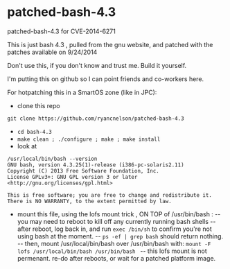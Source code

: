 patched-bash-4.3
================

patched-bash-4.3 for CVE-2014-6271


This is just bash 4.3 , pulled from the gnu website, and patched with the patches available on 9/24/2014

Don't use this, if you don't know and trust me.  Build it yourself.

I'm putting this on github so I can point friends and co-workers here.

For hotpatching this in a SmartOS zone (like in JPC):

- clone this repo

``` git clone https://github.com/ryancnelson/patched-bash-4.3 ```

- ```cd bash-4.3```
- ```make clean ; ./configure ; make ; make install ```
- look at 
```
/usr/local/bin/bash --version 
GNU bash, version 4.3.25(1)-release (i386-pc-solaris2.11)
Copyright (C) 2013 Free Software Foundation, Inc.
License GPLv3+: GNU GPL version 3 or later <http://gnu.org/licenses/gpl.html>

This is free software; you are free to change and redistribute it.
There is NO WARRANTY, to the extent permitted by law.

```

- mount this file, using the lofs mount trick , ON TOP of /usr/bin/bash :
  -- you may need to reboot to kill off any currently running bash shells
  -- after reboot, log back in, and run ``` exec /bin/sh ``` to confirm you're not using bash at the moment.
  -- ``` ps -ef | grep bash ``` should return nothing.
  -- then, mount /usr/local/bin/bash over /usr/bin/bash with: ```mount -F lofs /usr/local/bin/bash /usr/bin/bash ```
  -- this lofs mount is not permenant.  re-do after reboots, or wait for a patched platform image.



